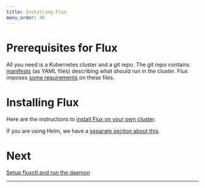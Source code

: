 ```yaml
---
title: Installing Flux
menu_order: 30
---
```


# Prerequisites for Flux

All you need is a Kubernetes cluster and a git repo. The git repo
contains [manifests][k8s-manifests] (as YAML files) describing what
should run in the cluster. Flux imposes
[some requirements](/site/requirements.md) on these files.

# Installing Flux

Here are the instructions to [install Flux on your own
cluster](./get-started.md).

If you are using Helm, we have a [separate section about
this](./helm-get-started.md).

# Next

[Setup fluxctl and run the daemon](./fluxctl.md)

----
[k8s-manifests]: https://kubernetes.io/docs/concepts/configuration/overview/
